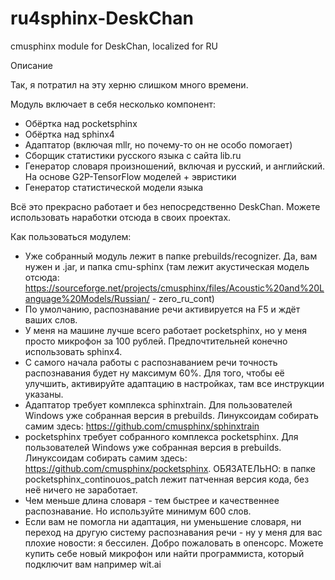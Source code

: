 # ru4sphinx-DeskChan
cmusphinx module for DeskChan, localized for RU

Описание

Так, я потратил на эту херню слишком много времени.

Модуль включает в себя несколько компонент:
- Обёртка над pocketsphinx
- Обёртка над sphinx4
- Адаптатор (включая mllr, но почему-то он не особо помогает)
- Сборщик статистики русского языка с сайта lib.ru
- Генератор словаря произношений, включая и русский, и английский. На основе G2P-TensorFlow моделей + эвристики
- Генератор статистической модели языка

Всё это прекрасно работает и без непосредственно DeskChan. Можете использовать наработки отсюда в своих проектах.

Как пользоваться модулем:
- Уже собранный модуль лежит в папке prebuilds/recognizer. Да, вам нужен и .jar, и папка cmu-sphinx (там лежит акустическая модель отсюда: https://sourceforge.net/projects/cmusphinx/files/Acoustic%20and%20Language%20Models/Russian/ - zero_ru_cont)
- По умолчанию, распознавание речи активируется на F5 и ждёт ваших слов.
- У меня на машине лучше всего работает pocketsphinx, но у меня просто микрофон за 100 рублей. Предпочтительней конечно использовать sphinx4.
- С самого начала работы с распознаванием речи точность распознавания будет ну максимум 60%. Для того, чтобы её улучшить, активируйте адаптацию в настройках, там все инструкции указаны.
- Адаптатор требует комплекса sphinxtrain. Для пользователей Windows уже собранная версия в prebuilds. Линуксоидам собирать самим здесь: https://github.com/cmusphinx/sphinxtrain
- pocketsphinx требует собранного комплекса pocketsphinx. Для пользователей Windows уже собранная версия в prebuilds. Линуксоидам собирать самим здесь: https://github.com/cmusphinx/pocketsphinx. ОБЯЗАТЕЛЬНО: в папке pocketsphinx_continouos_patch лежит патченная версия кода, без неё ничего не заработает.
- Чем меньше длина словаря - тем быстрее и качественнее распознавание. Но используйте минимум 600 слов.
- Если вам не помогла ни адаптация, ни уменьшение словаря, ни переход на другую систему распознавания речи - ну у меня для вас плохие новости: я бессилен. Добро пожаловать в опенсорс. Можете купить себе новый микрофон или найти программиста, который подключит вам например wit.ai
